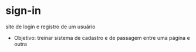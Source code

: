# sign-in
site de login e registro de um usuário
 - Objetivo: treinar sistema de cadastro e de passagem entre uma página e outra
